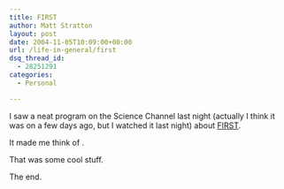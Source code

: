 ```yaml
---
title: FIRST
author: Matt Stratton
layout: post
date: 2004-11-05T10:09:00+00:00
url: /life-in-general/first
dsq_thread_id:
  - 28251291
categories:
  - Personal

---
```

I saw a neat program on the Science Channel last night (actually I think it was on a few days ago, but I watched it last night) about [FIRST][1].

It made me think of .

That was some cool stuff.

The end.

 [1]: https://www.usfirst.org/